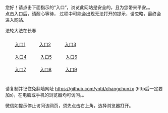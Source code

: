 您好！请点击下面指示的“入口”，浏览此网站是安全的，且为您带来平安。。 <br/>
点击入口后，请耐心等待， 过程中可能会出现无法打开的提示，请忽略，最终会进入网站. </br>

法轮大法在长春<br/>
<div style="padding:10px"><a style="margin:20px" target="_blank" href="https://d1l2ftfzllwvpa.cloudfront.net/2Qpsp?vvytfrn" id="ccLink1" rel="nofollow">入口1</a> <a target="_blank" style="margin:20px" href="https://d2yn9y2ajcq9rq.cloudfront.net/2Qpsp?usspo" id="ccLink2" rel="nofollow">入口2</a> <a style="margin:20px" target="_blank" href="https://d3kh9i0trx7tjm.cloudfront.net/2Qpsp?hqgyhsqz" id="ccLink3" rel="nofollow">入口3</a></div>

<div style="padding:10px" ><a style="margin:20px" target="_blank" href="https://d1l2ftfzllwvpa.cloudfront.net/2Qpsp?vvytfrn" id="ccLink4" rel="nofollow">入口4</a> <a style="margin:20px" href="https://d2yn9y2ajcq9rq.cloudfront.net/2Qpsp?usspo" target="_blank" id="ccLink5" rel="nofollow">入口5</a> <a style="margin:20px" href="https://d3kh9i0trx7tjm.cloudfront.net/2Qpsp?hqgyhsqz" target="_blank" id="ccLink6" rel="nofollow">入口6</a></div>

<div style="padding:10px"><a style="margin:20px" target="_blank" href="https://d1l2ftfzllwvpa.cloudfront.net/2Qpsp?vvytfrn" id="ccLink7" rel="nofollow">入口7</a> <a style="margin:20px" href="https://d2yn9y2ajcq9rq.cloudfront.net/2Qpsp?usspo" target="_blank" id="ccLink8" rel="nofollow">入口8</a> <a style="margin:20px" target="_blank" href="https://d3kh9i0trx7tjm.cloudfront.net/2Qpsp?hqgyhsqz" id="ccLink9" rel="nofollow">入口9</a></div>

<br/>



请复制并记住免翻墙网址 https://github.com/yntd/changchunzx (http后一定要加s)，在电脑或手机的浏览器均可访问。。<br/>

微信如提示停止访问该网页，须先点击右上角，选择浏览器打开。
